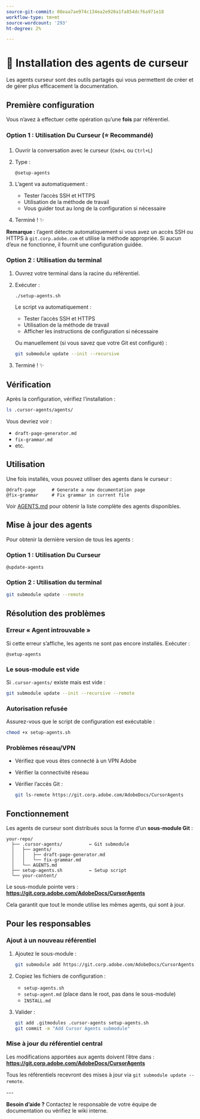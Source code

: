 ```yaml
---
source-git-commit: 08eaa7ae974c134ea2e920a1fa854dcf6a971e18
workflow-type: tm+mt
source-wordcount: '293'
ht-degree: 2%

---
```

# 🚀 Installation des agents de curseur

Les agents curseur sont des outils partagés qui vous permettent de créer et de gérer plus efficacement la documentation.

## Première configuration

Vous n’avez à effectuer cette opération qu’une **fois** par référentiel.

### Option 1 : Utilisation Du Curseur (⭐ Recommandé)

1. Ouvrir la conversation avec le curseur (`Cmd+L` ou `Ctrl+L`)
2. Type :

   ```
   @setup-agents
   ```

3. L’agent va automatiquement :
   - Tester l’accès SSH et HTTPS
   - Utilisation de la méthode de travail
   - Vous guider tout au long de la configuration si nécessaire
4. Terminé ! ✨

**Remarque :** l’agent détecte automatiquement si vous avez un accès SSH ou HTTPS à `git.corp.adobe.com` et utilise la méthode appropriée. Si aucun d’eux ne fonctionne, il fournit une configuration guidée.

### Option 2 : Utilisation du terminal

1. Ouvrez votre terminal dans la racine du référentiel.
2. Exécuter :

   ```bash
   ./setup-agents.sh
   ```

   Le script va automatiquement :
   - Tester l’accès SSH et HTTPS
   - Utilisation de la méthode de travail
   - Afficher les instructions de configuration si nécessaire

   Ou manuellement (si vous savez que votre Git est configuré) :

   ```bash
   git submodule update --init --recursive
   ```

3. Terminé ! ✨

## Vérification

Après la configuration, vérifiez l’installation :

```bash
ls .cursor-agents/agents/
```

Vous devriez voir :
- `draft-page-generator.md`
- `fix-grammar.md`
- etc.

## Utilisation

Une fois installés, vous pouvez utiliser des agents dans le curseur :

```
@draft-page      # Generate a new documentation page
@fix-grammar     # Fix grammar in current file
```

Voir [AGENTS.md](AGENTS.md) pour obtenir la liste complète des agents disponibles.

## Mise à jour des agents

Pour obtenir la dernière version de tous les agents :

### Option 1 : Utilisation Du Curseur

```
@update-agents
```

### Option 2 : Utilisation du terminal

```bash
git submodule update --remote
```

## Résolution des problèmes

### Erreur « Agent introuvable »

Si cette erreur s’affiche, les agents ne sont pas encore installés. Exécuter :

```
@setup-agents
```

### Le sous-module est vide

Si `.cursor-agents/` existe mais est vide :

```bash
git submodule update --init --recursive --remote
```

### Autorisation refusée

Assurez-vous que le script de configuration est exécutable :

```bash
chmod +x setup-agents.sh
```

### Problèmes réseau/VPN

- Vérifiez que vous êtes connecté à un VPN Adobe
- Vérifier la connectivité réseau
- Vérifier l’accès Git :

  ```bash
  git ls-remote https://git.corp.adobe.com/AdobeDocs/CursorAgents
  ```

## Fonctionnement

Les agents de curseur sont distribués sous la forme d’un **sous-module Git** :

```
your-repo/
  ├── .cursor-agents/          ← Git submodule
  │   ├── agents/
  │   │   ├── draft-page-generator.md
  │   │   └── fix-grammar.md
  │   └── AGENTS.md
  ├── setup-agents.sh          ← Setup script
  └── your-content/
```

Le sous-module pointe vers :
**https://git.corp.adobe.com/AdobeDocs/CursorAgents**

Cela garantit que tout le monde utilise les mêmes agents, qui sont à jour.

## Pour les responsables

### Ajout à un nouveau référentiel

1. Ajoutez le sous-module :

   ```bash
   git submodule add https://git.corp.adobe.com/AdobeDocs/CursorAgents.git .cursor-agents
   ```

2. Copiez les fichiers de configuration :
   - `setup-agents.sh`
   - `setup-agent.md` (place dans le root, pas dans le sous-module)
   - `INSTALL.md`

3. Valider :

   ```bash
   git add .gitmodules .cursor-agents setup-agents.sh
   git commit -m "Add Cursor Agents submodule"
   ```

### Mise à jour du référentiel central

Les modifications apportées aux agents doivent l’être dans :
**https://git.corp.adobe.com/AdobeDocs/CursorAgents**

Tous les référentiels recevront des mises à jour via `git submodule update --remote`.

&#x200B;---

**Besoin d’aide ?** Contactez le responsable de votre équipe de documentation ou vérifiez le wiki interne.
